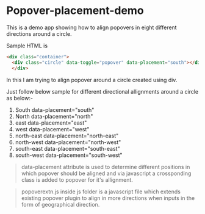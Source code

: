 # Popover-placement-demo
This is a demo app showing how to align popovers in eight different directions around a circle.

Sample HTML is 
```html
<div class="container">
  <div class="circle" data-toggle="popover" data-placement="south"></div>
  </div>
  ```
  In this I am trying to align popover around a circle created using div.
  
  Just follow below sample for different directional allignments around a circle as below:-
  1. South
   data-placement="south"
  2. North
    data-placement="north"
  3. east
   data-placement="east"
  4. west
    data-placement="west"
  5. north-east
    data-placement="north-east"
  6. north-west
  data-placement="north-west"
  7. south-east
    data-placement="south-east"
  8. south-west
     data-placement="south-west"
    
> data-placement attribute is used to determine different positions in which popover should be aligned and via javascript a crossponding 
  class is added to popover for it's allignment.
   
> popoverextn.js inside js folder is a javascript file which extends existing popover plugin to align in more directions when inputs in     the form of geographical direction.
